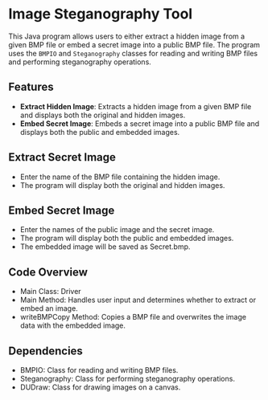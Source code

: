 # Image Steganography Tool

This Java program allows users to either extract a hidden image from a given BMP file or embed a secret image into a public BMP file. The program uses the `BMPIO` and `Steganography` classes for reading and writing BMP files and performing steganography operations.

## Features

- **Extract Hidden Image**: Extracts a hidden image from a given BMP file and displays both the original and hidden images.
- **Embed Secret Image**: Embeds a secret image into a public BMP file and displays both the public and embedded images.

## Extract Secret Image
- Enter the name of the BMP file containing the hidden image.
- The program will display both the original and hidden images.
## Embed Secret Image
- Enter the names of the public image and the secret image.
- The program will display both the public and embedded images.
- The embedded image will be saved as Secret<PublicImageName>.bmp.
## **Code Overview**
- Main Class: Driver
- Main Method: Handles user input and determines whether to extract or embed an image.
- writeBMPCopy Method: Copies a BMP file and overwrites the image data with the embedded image.
## **Dependencies**
- BMPIO: Class for reading and writing BMP files.
- Steganography: Class for performing steganography operations.
- DUDraw: Class for drawing images on a canvas.
